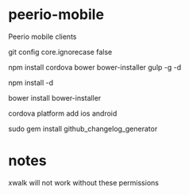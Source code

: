 peerio-mobile
=============

Peerio mobile clients

git config core.ignorecase false

npm install cordova bower bower-installer gulp -g -d

npm install -d

bower install
bower-installer

cordova platform add ios android

sudo  gem install github_changelog_generator

notes
============
xwalk will not work without these permissions
<uses-permission android:name="android.permission.ACCESS_WIFI_STATE" />
<uses-permission android:name="android.permission.ACCESS_NETWORK_STATE" />